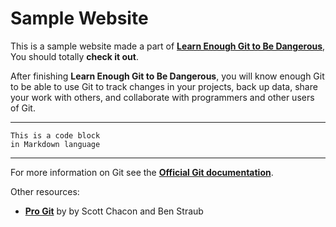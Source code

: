 # Sample Website

This is a sample website made a part of [**Learn Enough Git to Be Dangerous**](http://learnenough.com/git-tutorial), You should totally **check it out**.

After finishing **Learn Enough Git to Be Dangerous**, you will know enough Git to be able to use Git to track changes in your projects, back up data, share your work with others, and collaborate with programmers and other users of Git.

___

```
This is a code block
in Markdown language
```
___

For more information on Git see the [**Official Git documentation**](https://git-scm.com/).

Other resources:
* [**Pro Git**](https://git-scm.com/book/en/v2) by by Scott Chacon and Ben Straub
